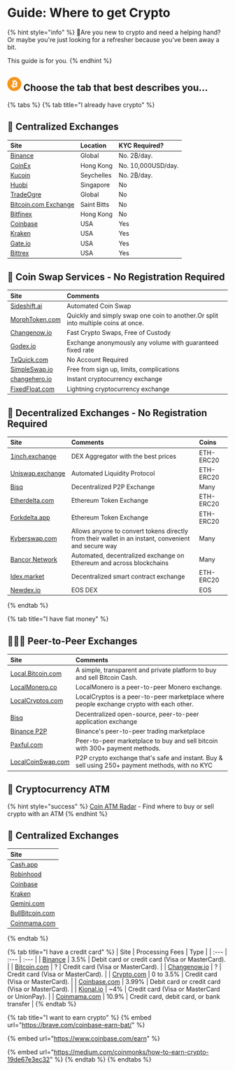 # Guide: Where to get Crypto

{% hint style="info" %}
🙋Are you new to crypto and need a helping hand? Or maybe you're just looking for a refresher because you've been away a bit. 

This guide is for you.
{% endhint %}

## ![](../.gitbook/assets/btc.png) Choose the tab that best describes you...

{% tabs %}
{% tab title="I already have crypto" %}
## 🏢 Centralized Exchanges

| Site | Location | KYC Required? |
| :--- | :--- | :--- |
| [Binance](https://www.binance.com/en/register?ref=RI4R7YI6) | Global | No. 2₿/day. |
| [CoinEx](https://www.coinex.com/register?refer_code=6rcz2) | Hong Kong | No. 10,000USD/day. |
| [Kucoin](https://www.kucoin.com/ucenter/signup?rcode=2M43tty) | Seychelles | No. 2₿/day. |
| [Huobi](https://www.hbg.com/en-us/exchange/?s=xtz_btc&invite_code=) | Singapore | No |
| [TradeOgre](https://tradeogre.com/markets) | Global | No |
| [Bitcoin.com Exchange](https://exchange.bitcoin.com) | Saint Bitts | No |
| [Bitfinex](https://www.bitfinex.com/t/XTZ:USD) | Hong Kong | No |
| [Coinbase](https://pro.coinbase.com/trade/XTZ-USD) | USA | Yes |
| [Kraken](https://www.kraken.com) | USA | Yes |
| [Gate.io](https://www.gate.io/trade/xtz_usdt) | USA | Yes |
| [Bittrex](https://bittrex.com/Market/Index?MarketName=BTC-XTZ) | USA | Yes |

## 🔀 Coin Swap Services - No Registration Required

| Site | Comments |
| :--- | :--- |
| [Sideshift.ai](https://sideshift.ai/a/ziLELkDY5) | Automated Coin Swap |
| [MorphToken.com](https://www.morphtoken.com) | Quickly and simply swap one coin to another.Or split into multiple coins at once. |
| [Changenow.io](https://changenow.io?link_id=e542777107ca34) | Fast Crypto Swaps, Free of Custody |
| [Godex.io](https://godex.io/?aff_id=zNyhC0A10Be5YRBt&utm_source=affiliate&utm_medium=www&utm_campaign=zNyhC0A10Be5YRBt) | Exchange anonymously any volume with guaranteed fixed rate |
| [TxQuick.com](https://ca.txquick.com) | No Account Required |
| [SimpleSwap.io](https://simpleswap.io) | Free from sign up, limits, complications |
| [changehero.io](https://changehero.io) | Instant cryptocurrency exchange |
| [FixedFloat.com](https://fixedfloat.com/?ref=cn8rt3qa) | Lightning cryptocurrency exchange |

## 🌌 Decentralized Exchanges - No Registration Required

| Site | Comments | Coins |
| :--- | :--- | :--- |
| [1inch.exchange](https://1inch.exchange) | DEX Aggregator with the best prices | ETH-ERC20 |
| [Uniswap.exchange](https://uniswap.exchange/swap) | Automated Liquidity Protocol | ETH-ERC20 |
| [Bisq](https://bisq.network) | Decentralized P2P Exchange | Many |
| [Etherdelta.com](https://etherdelta.com) | Ethereum Token Exchange | ETH-ERC20 |
| [Forkdelta.app](https://forkdelta.app) | Ethereum Token Exchange | ETH-ERC20 |
| [Kyberswap.com](https://kyberswap.com/swap) | Allows anyone to convert tokens directly from their wallet in an instant, convenient and secure way | Many |
| [Bancor Network](https://www.bancor.network) | Automated, decentralized exchange on Ethereum and across blockchains | Many |
| [Idex.market](https://idex.market/eth/idex) | Decentralized smart contract exchange | ETH-ERC20 |
| [Newdex.io](https://newdex.io) | EOS DEX | EOS |
{% endtab %}

{% tab title="I have fiat money" %}
## 👩👧👦 Peer-to-Peer Exchanges

| Site | Comments |
| :--- | :--- |
| [Local.Bitcoin.com](https://local.bitcoin.com/r/coincashew9) | A simple, transparent and private platform to buy and sell Bitcoin Cash. |
| [LocalMonero.co](https://localmonero.co) | LocalMonero is a peer-to-peer Monero exchange. |
| [LocalCryptos.com](https://localcryptos.com) | LocalCryptos is a peer-to-peer marketplace where people exchange crypto with each other. |
| [Bisq](https://bisq.network) | Decentralized open-source, peer-to-peer application exchange |
| [Binance P2P](https://p2p.binance.com) | Binance's peer-to-peer trading marketplace |
| [Paxful.com](https://paxful.com) | Peer-to-peer marketplace to buy and sell bitcoin with 300+ payment methods. |
| [LocalCoinSwap.com](https://localcoinswap.com) | P2P crypto exchange that's safe and instant. Buy & sell using 250+ payment methods, with no KYC |

## 🏧 Cryptocurrency ATM

{% hint style="success" %}
[Coin ATM Radar](https://coinatmradar.com) - Find where to buy or sell crypto with an ATM
{% endhint %}

## 🏢 Centralized Exchanges

| Site |
| :--- |
| [Cash.app](https://cash.app) |
| [Robinhood](https://robinhood.com) |
| [Coinbase](https://www.coinbase.com) |
| [Kraken](https://www.kraken.com) |
| [Gemini.com](https://gemini.com) |
| [BullBitcoin.com](https://bullbitcoin.com) |
| [Coinmama.com](https://www.coinmama.com/) |
{% endtab %}

{% tab title="I have a credit card" %}
| Site | Processing Fees | Type |
| :--- | :--- | :--- |
| [Binance](https://www.binance.com/en/buy-Bitcoin) | 3.5% | Debit card or credit card \(Visa or MasterCard\). |
| [Bitcoin.com](https://buy.bitcoin.com) | ? | Credit card \(Visa or MasterCard\). |
| [Changenow.io](https://changenow.io) | ? | Credit card \(Visa or MasterCard\). |
| [Crypto.com](https://crypto.com/) | 0 to 3.5% | Credit card \(Visa or MasterCard\). |
| [Coinbase.com](https://www.coinbase.com) | 3.99% | Debit card or credit card \(Visa or MasterCard\). |
| [Kional.io](https://koinal.io) | ~4% | Credit card \(Visa or MasterCard or UnionPay\). |
| [Coinmama.com](https://www.coinmama.com) | 10.9% | Credit card, debit card, or bank transfer |
{% endtab %}

{% tab title="I want to earn crypto" %}
{% embed url="https://brave.com/coinbase-earn-bat/" %}

{% embed url="https://www.coinbase.com/earn" %}

{% embed url="https://medium.com/coinmonks/how-to-earn-crypto-19de67e3ec32" %}
{% endtab %}
{% endtabs %}



